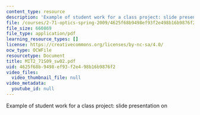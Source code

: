 ```yaml
---
content_type: resource
description: 'Example of student work for a class project: slide presentation on '
file: /courses/2-71-optics-spring-2009/4625f68b9498ef93f2e498b16b9876f2_MIT2_71S09_sw02.pdf
file_size: 660869
file_type: application/pdf
learning_resource_types: []
license: https://creativecommons.org/licenses/by-nc-sa/4.0/
ocw_type: OCWFile
resourcetype: Document
title: MIT2_71S09_sw02.pdf
uid: 4625f68b-9498-ef93-f2e4-98b16b9876f2
video_files:
  video_thumbnail_file: null
video_metadata:
  youtube_id: null
---
```

Example of student work for a class project: slide presentation on 